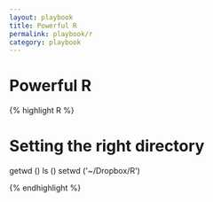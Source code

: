 ```yaml
---
layout: playbook
title: Powerful R 
permalink: playbook/r
category: playbook
---
```


# Powerful R


{% highlight R %}
# Setting the right directory
getwd ()
ls ()
setwd ('~/Dropbox/R')

{% endhighlight %}